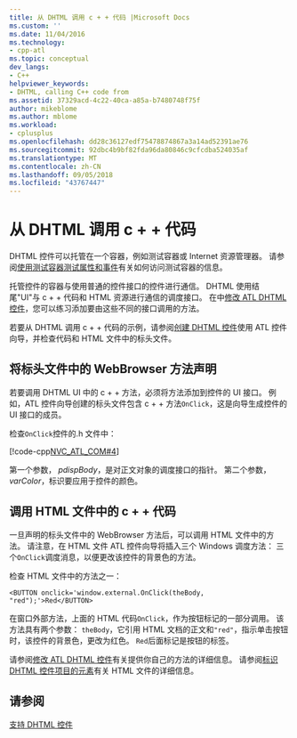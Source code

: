 ```yaml
---
title: 从 DHTML 调用 c + + 代码 |Microsoft Docs
ms.custom: ''
ms.date: 11/04/2016
ms.technology:
- cpp-atl
ms.topic: conceptual
dev_langs:
- C++
helpviewer_keywords:
- DHTML, calling C++ code from
ms.assetid: 37329acd-4c22-40ca-a85a-b7480748f75f
author: mikeblome
ms.author: mblome
ms.workload:
- cplusplus
ms.openlocfilehash: dd28c36127edf75478874867a3a14ad52391ae76
ms.sourcegitcommit: 92dbc4b9bf82fda96da80846c9cfcdba524035af
ms.translationtype: MT
ms.contentlocale: zh-CN
ms.lasthandoff: 09/05/2018
ms.locfileid: "43767447"
---
```

# <a name="calling-c-code-from-dhtml"></a>从 DHTML 调用 c + + 代码

DHTML 控件可以托管在一个容器，例如测试容器或 Internet 资源管理器。 请参阅[使用测试容器测试属性和事件](../mfc/testing-properties-and-events-with-test-container.md)有关如何访问测试容器的信息。

托管控件的容器与使用普通的控件接口的控件进行通信。 DHTML 使用结尾"UI"与 c + + 代码和 HTML 资源进行通信的调度接口。 在中[修改 ATL DHTML 控件](../atl/modifying-the-atl-dhtml-control.md)，您可以练习添加要由这些不同的接口调用的方法。

若要从 DHTML 调用 c + + 代码的示例，请参阅[创建 DHTML 控件](../atl/creating-an-atl-dhtml-control.md)使用 ATL 控件向导，并检查代码和 HTML 文件中的标头文件。

## <a name="declaring-webbrowser-methods-in-the-header-file"></a>将标头文件中的 WebBrowser 方法声明

若要调用 DHTML UI 中的 c + + 方法，必须将方法添加到控件的 UI 接口。 例如，ATL 控件向导创建的标头文件包含 c + + 方法`OnClick`，这是向导生成控件的 UI 接口的成员。

检查`OnClick`控件的.h 文件中：

[!code-cpp[NVC_ATL_COM#4](../atl/codesnippet/cpp/calling-cpp-code-from-dhtml_1.h)]

第一个参数， *pdispBody*，是对正文对象的调度接口的指针。 第二个参数， *varColor*，标识要应用于控件的颜色。

## <a name="calling-c-code-in-the-html-file"></a>调用 HTML 文件中的 c + + 代码

一旦声明的标头文件中的 WebBrowser 方法后，可以调用 HTML 文件中的方法。 请注意，在 HTML 文件 ATL 控件向导将插入三个 Windows 调度方法： 三个`OnClick`调度消息，以便更改该控件的背景色的方法。

检查 HTML 文件中的方法之一：

`<BUTTON onclick='window.external.OnClick(theBody, "red");'>Red</BUTTON>`

在窗口外部方法，上面的 HTML 代码`OnClick`，作为按钮标记的一部分调用。 该方法具有两个参数： `theBody`，它引用 HTML 文档的正文和`"red"`，指示单击按钮时，该控件的背景色，更改为红色。 `Red`后面标记是按钮的标签。

请参阅[修改 ATL DHTML 控件](../atl/modifying-the-atl-dhtml-control.md)有关提供你自己的方法的详细信息。 请参阅[标识 DHTML 控件项目的元素](../atl/identifying-the-elements-of-the-dhtml-control-project.md)有关 HTML 文件的详细信息。

## <a name="see-also"></a>请参阅

[支持 DHTML 控件](../atl/atl-support-for-dhtml-controls.md)

